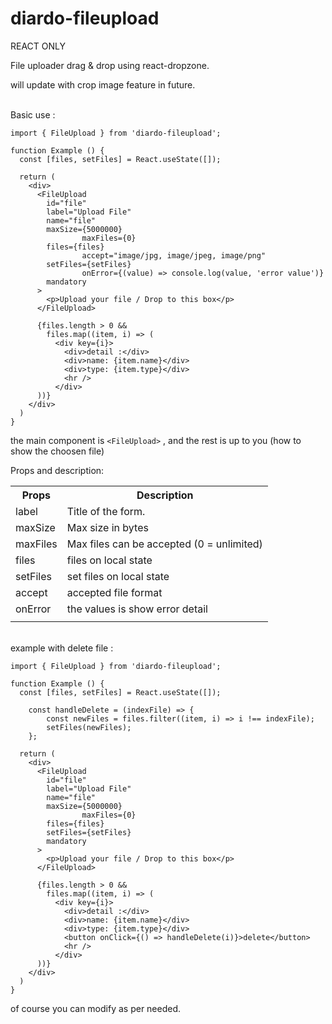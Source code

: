 # diardo-fileupload

REACT ONLY

File uploader drag & drop using react-dropzone.

will update with crop image feature in future.

<br />
Basic use :

```
import { FileUpload } from 'diardo-fileupload';

function Example () {
  const [files, setFiles] = React.useState([]);

  return (
    <div>
      <FileUpload
        id="file"
        label="Upload File"
        name="file"
        maxSize={5000000}
				maxFiles={0}
        files={files}
				accept="image/jpg, image/jpeg, image/png"
        setFiles={setFiles}
				onError={(value) => console.log(value, 'error value')}
        mandatory
      >
        <p>Upload your file / Drop to this box</p>
      </FileUpload>

      {files.length > 0 &&
        files.map((item, i) => (
          <div key={i}>
            <div>detail :</div>
            <div>name: {item.name}</div>
            <div>type: {item.type}</div>
            <hr />
          </div>
      ))}
    </div>
  )
}
```

the main component is `<FileUpload>` , and the rest is up to you (how to show the choosen file)

Props and description:
<table>
  <tr>
    <th>Props</th>
    <th>Description</th>
  </tr>
  <tr>
    <td>label</td>
    <td>Title of the form.</td>
  </tr>
  <tr>
    <td>maxSize</td>
    <td>Max size in bytes</td>
  </tr>
  <tr>
    <td>maxFiles</td>
    <td>Max files can be accepted (0 = unlimited)</td>
  </tr>
  <tr>
    <td>files</td>
    <td>files on local state</td>
  </tr>
  <tr>
    <td>setFiles</td>
    <td>set files on local state</td>
  </tr>
  <tr>
    <td>accept</td>
    <td>accepted file format</td>
  </tr>
  <tr>
    <td>onError</td>
    <td>the values is show error detail</td>
  </tr>
  <tr>
    <td></td>
    <td></td>
  </tr>
</table>

<br />
example with delete file :

```
import { FileUpload } from 'diardo-fileupload';

function Example () {
  const [files, setFiles] = React.useState([]);

	const handleDelete = (indexFile) => {
		const newFiles = files.filter((item, i) => i !== indexFile);
		setFiles(newFiles);
	};

  return (
    <div>
      <FileUpload
        id="file"
        label="Upload File"
        name="file"
        maxSize={5000000}
				maxFiles={0}
        files={files}
        setFiles={setFiles}
        mandatory
      >
        <p>Upload your file / Drop to this box</p>
      </FileUpload>

      {files.length > 0 &&
        files.map((item, i) => (
          <div key={i}>
            <div>detail :</div>
            <div>name: {item.name}</div>
            <div>type: {item.type}</div>
            <button onClick={() => handleDelete(i)}>delete</button>
            <hr />
          </div>
      ))}
    </div>
  )
}
```

of course you can modify as per needed.
